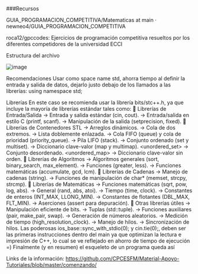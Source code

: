 ###Recursos

GUIA_PROGRAMACION_COMPETITIVA/Matematicas at main · newneo4/GUIA_PROGRAMACION_COMPETITIVA

roca12/gpccodes: Ejercicios de programación competitiva resueltos por los diferentes competidores de la universidad ECCI

Estructura del archivo


![image](https://github.com/user-attachments/assets/3a6dec70-5c71-4be9-9546-81e094dc6c3a)


Recomendaciones
Usar como space name std, ahorra tiempo al definir la entrada y salida de datos, dejarlo justo debajo de los llamados a las librerías:
 using namespace std;

Librerías
En este caso se recomienda usar la librería bits/stc++.h, ya que incluye la mayoría de librerías estándar tales como:
📂 Librerías de Entrada/Salida
<iostream> → Entrada y salida estándar (cin, cout).
<cstdio> → Entrada/salida en estilo C (printf, scanf).
<iomanip> → Manipulación de la salida (setprecision, fixed).
📂 Librerías de Contenedores STL
<vector> → Arreglos dinámicos.
<deque> → Cola de dos extremos.
<list> → Lista doblemente enlazada.
<queue> → Cola FIFO (queue) y cola de prioridad (priority_queue).
<stack> → Pila LIFO (stack).
<set> → Conjunto ordenado (set y multiset).
<map> → Diccionario clave-valor (map y multimap).
<unordered_set> → Conjunto desordenado.
<unordered_map> → Diccionario clave-valor sin orden.
📂 Librerías de Algoritmos
<algorithm> → Algoritmos generales (sort, binary_search, max_element).
<functional> → Funciones (greater<int>, less<int>).
<numeric> → Funciones matemáticas (accumulate, gcd, lcm).
📂 Librerías de Cadenas
<string> → Manejo de cadenas (string).
<cstring> → Funciones de manipulación de char* (memset, strcpy, strcmp).
📂 Librerías de Matemáticas
<cmath> → Funciones matemáticas (sqrt, pow, log, abs).
<cstdlib> → General (rand, abs, atoi).
<ctime> → Tiempo (time, clock).
<climits> → Constantes de enteros (INT_MAX, LLONG_MIN).
<cfloat> → Constantes de flotantes (DBL_MAX, FLT_MIN).
<cassert> → Aserciones (assert para depuración).
📂 Otras librerías útiles
<bitset> → Manipulación eficiente de bits.
<tuple> → Tuplas (std::tuple).
<utility> → Funciones auxiliares (pair, make_pair, swap).
<random> → Generación de números aleatorios.
<chrono> → Medición de tiempo (high_resolution_clock).
<thread> → Manejo de hilos.
<mutex> → Sincronización de hilos.
Las poderosas ios_base::sync_with_stdio(0); y cin.tie(0);, deben ser las primeras instrucciones dentro del main ya que optimizan la lectura e impresión de C++, lo cual se ve reflejado en ahorro de tiempo de ejecución =)
Finalmente (y en resumen) el esqueleto de un programa queda así




Links de la información:
https://github.com/CPCESFM/Material-Apoyo-Tutoriales/blob/master/comenzando/

